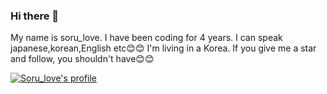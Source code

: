 ### Hi there 👋
My name is soru_love.
I have been coding for 4 years.
I can speak japanese,korean,English etc😊😊
I'm living in a Korea.
If you give me a star and follow, you shouldn't have😊😊


[![Soru_love's profile](https://github-readme-stats.vercel.app/api?username=sorulove&show_icons=true&hide_border=true)](https://github.com/sorulove)
